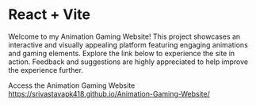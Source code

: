 # React + Vite

Welcome to my Animation Gaming Website! This project showcases an interactive and visually appealing platform featuring engaging animations and gaming elements. Explore the link below to experience the site in action. Feedback and suggestions are highly appreciated to help improve the experience further.

Access the Animation Gaming Website
https://srivastavapk418.github.io/Animation-Gaming-Website/

